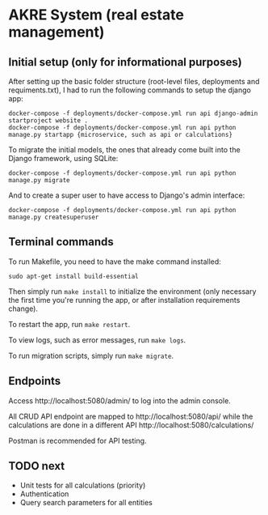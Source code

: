 # AKRE System (real estate management)

## Initial setup (only for informational purposes)

After setting up the basic folder structure (root-level files, deployments and requiments.txt), I had to run the following commands to setup the django app:
```
docker-compose -f deployments/docker-compose.yml run api django-admin startproject website .
docker-compose -f deployments/docker-compose.yml run api python manage.py startapp {microservice, such as api or calculations}
```

To migrate the initial models, the ones that already come built into the Django framework, using SQLite:
```
docker-compose -f deployments/docker-compose.yml run api python manage.py migrate
```

And to create a super user to have access to Django's admin interface:
```
docker-compose -f deployments/docker-compose.yml run api python manage.py createsuperuser
```

## Terminal commands

To run Makefile, you need to have the make command installed:

```
sudo apt-get install build-essential
```

Then simply run `make install` to initialize the environment (only necessary the first time you're running the app, or after installation requirements change).

To restart the app, run `make restart`.

To view logs, such as error messages, run `make logs`.

To run migration scripts, simply run `make migrate`.

## Endpoints

Access http://localhost:5080/admin/ to log into the admin console.

All CRUD API endpoint are mapped to http://localhost:5080/api/ while the calculations are done in a different API http://localhost:5080/calculations/

Postman is recommended for API testing.

## TODO next

- Unit tests for all calculations (priority)
- Authentication
- Query search parameters for all entities
